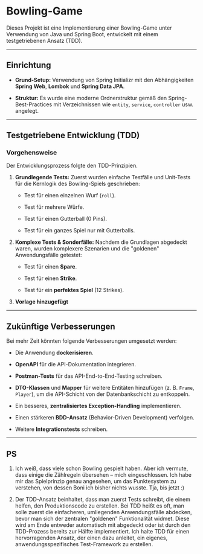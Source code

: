 # Bowling-Game

Dieses Projekt ist eine Implementierung einer Bowling-Game unter Verwendung von Java und Spring Boot, entwickelt mit einem testgetriebenen Ansatz (TDD).

---

## Einrichtung

* **Grund-Setup:** Verwendung von Spring Initializr mit den Abhängigkeiten **Spring Web**, **Lombok** und **Spring Data JPA**.

* **Struktur:** Es wurde eine moderne Ordnerstruktur gemäß den Spring-Best-Practices mit Verzeichnissen wie `entity`, `service`, `controller` usw. angelegt.

---

## Testgetriebene Entwicklung (TDD)

### Vorgehensweise

Der Entwicklungsprozess folgte den TDD-Prinzipien.

1. **Grundlegende Tests:** Zuerst wurden einfache Testfälle und Unit-Tests für die Kernlogik des Bowling-Spiels geschrieben:

   * Test für einen einzelnen Wurf (`roll`).

   * Test für mehrere Würfe.

   * Test für einen Gutterball (0 Pins).

   * Test für ein ganzes Spiel nur mit Gutterballs.

2. **Komplexe Tests & Sonderfälle:** Nachdem die Grundlagen abgedeckt waren, wurden komplexere Szenarien und die "goldenen" Anwendungsfälle getestet:

   * Test für einen **Spare**.

   * Test für einen **Strike**.

   * Test für ein **perfektes Spiel** (12 Strikes).

3. **Vorlage hinzugefügt**

---

## Zukünftige Verbesserungen

Bei mehr Zeit könnten folgende Verbesserungen umgesetzt werden:

* Die Anwendung **dockerisieren**.

* **OpenAPI** für die API-Dokumentation integrieren.

* **Postman-Tests** für das API-End-to-End-Testing schreiben.

* **DTO-Klassen** und **Mapper** für weitere Entitäten hinzufügen (z. B. `Frame`, `Player`), um die API-Schicht von der Datenbankschicht zu entkoppeln.

* Ein besseres, **zentralisiertes Exception-Handling** implementieren.

* Einen stärkeren **BDD-Ansatz** (Behavior-Driven Development) verfolgen.

* Weitere **Integrationstests** schreiben.


---

## PS

1. Ich weiß, dass viele schon Bowling gespielt haben. Aber ich vermute, dass einige die Zählregeln übersehen – mich eingeschlossen. Ich habe mir das Spielprinzip genau angesehen, um das Punktesystem zu verstehen, von dessen Boni ich bisher nichts wusste. Tja, bis jetzt :)

2. Der TDD-Ansatz beinhaltet, dass man zuerst Tests schreibt, die einem helfen, den Produktionscode zu erstellen. Bei TDD heißt es oft, man solle zuerst die einfacheren, umliegenden Anwendungsfälle abdecken, bevor man sich der zentralen "goldenen" Funktionalität widmet. Diese wird am Ende entweder automatisch mit abgedeckt oder ist durch den TDD-Prozess bereits zur Hälfte implementiert. Ich halte TDD für einen hervorragenden Ansatz, der einen dazu anleitet, ein eigenes, anwendungsspezifisches Test-Framework zu erstellen.